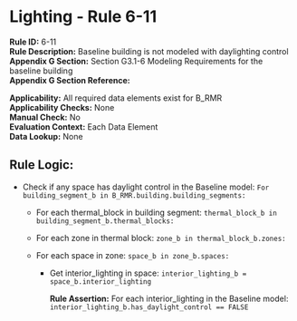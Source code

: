 
# Lighting - Rule 6-11

**Rule ID:** 6-11  
**Rule Description:** Baseline building is not modeled with daylighting control  
**Appendix G Section:** Section G3.1-6 Modeling Requirements for the baseline building  
**Appendix G Section Reference:**  

**Applicability:** All required data elements exist for B_RMR  
**Applicability Checks:** None  
**Manual Check:** No  
**Evaluation Context:** Each Data Element  
**Data Lookup:** None  
## Rule Logic: 

- Check if any space has daylight control in the Baseline model: ```For building_segment_b in B_RMR.building.building_segments:```  

  - For each thermal_block in building segment: ```thermal_block_b in building_segment_b.thermal_blocks:```

  - For each zone in thermal block: ```zone_b in thermal_block_b.zones:```

  - For each space in zone: ```space_b in zone_b.spaces:```  

    - Get interior_lighting in space: ```interior_lighting_b = space_b.interior_lighting```  

      **Rule Assertion:** For each interior_lighting in the Baseline model: ```interior_lighting_b.has_daylight_control == FALSE```  
